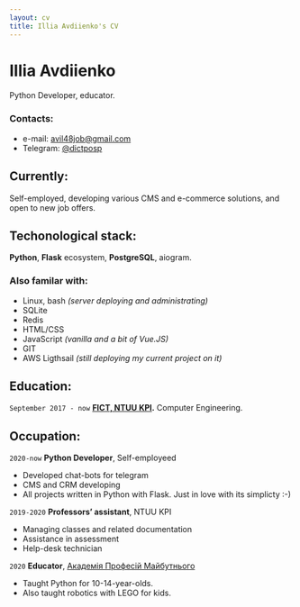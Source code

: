 ```yaml
---
layout: cv
title: Illia Avdiienko's CV
---
```

# Illia Avdiienko
Python Developer, educator.


### Contacts:
* e-mail: [avil48job@gmail.com](mailto:avil48job@gmail.com)
* Telegram: [@dictposp](https://t.me/dictprosp)

## Currently:

Self-employed, developing various CMS and e-commerce solutions, and open to new job offers.

## Techonological stack:

__Python__, __Flask__ ecosystem, __PostgreSQL__, aiogram.


### Also familar with:

* Linux, bash _(server deploying and administrating)_
* SQLite
* Redis
* HTML/CSS
* JavaScript _(vanilla and a bit of Vue.JS)_
* GIT
* AWS Ligthsail _(still deploying my current project on it)_   


## Education:

`September 2017 - now`
__[FICT, NTUU KPI](https://fiot.kpi.ua/).__
Computer Engineering.


## Occupation:

`2020-now`
__Python Developer__, Self-employeed

- Developed chat-bots for telegram
- CMS and CRM developing
- All projects written in Python with Flask. Just in love with its simplicty :-)

`2019-2020`
__Professors’ assistant__, NTUU KPI

- Managing classes and related documentation
- Assistance in assessment
- Help-desk technician

`2020`
__Educator__, [Академія Професій Майбутнього](https://academyua.com/ua/pro-nas)

- Taught Python for 10-14-year-olds.
- Also taught robotics with LEGO for kids.

<!-- ### Footer

Last updated: May 2021 -->


